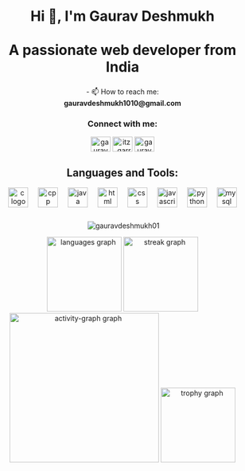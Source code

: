 <h1 align="center">Hi 👋, I'm Gaurav Deshmukh<br><br>A passionate web developer from India</h1>

###

<p align="center">
  - 📫 How to reach me: <br>
  <strong>gauravdeshmukh1010@gmail.com</strong>
</p>

<h3 align="center">Connect with me:</h3>
<p align="center">
  <a href="https://www.linkedin.com/in/gauravdeshmukh01/" target="blank"><img align="center" src="https://raw.githubusercontent.com/rahuldkjain/github-profile-readme-generator/master/src/images/icons/Social/linked-in-alt.svg" alt="gauravdeshmukh01" height="30" width="40" /></a>
  <a href="https://instagram.com/itz_garry_deshmukh_01" target="blank"><img align="center" src="https://raw.githubusercontent.com/rahuldkjain/github-profile-readme-generator/master/src/images/icons/Social/instagram.svg" alt="itz_garry_deshmukh_01" height="30" width="40" /></a>
  <a href="https://leetcode.com/u/gauravdeshmukh01/" target="blank"><img align="center" src="https://raw.githubusercontent.com/rahuldkjain/github-profile-readme-generator/master/src/images/icons/Social/leet-code.svg" alt="gauravdeshmukh01" height="30" width="40" /></a>
</p>

<h2 align="center">Languages and Tools:</h2>
<div align="center">
  <img src="https://skillicons.dev/icons?i=c" height="40" alt="c logo"  />
  <img width="12" />
  <img src="https://skillicons.dev/icons?i=cpp" height="40" alt="cpp logo"  />
  <img width="12" />
  <img src="https://skillicons.dev/icons?i=java" height="40" alt="java logo"  />
  <img width="12" />
  <img src="https://skillicons.dev/icons?i=html" height="40" alt="html logo"  />
  <img width="12" />
  <img src="https://skillicons.dev/icons?i=css" height="40" alt="css logo"  />
  <img width="12" />
  <img src="https://skillicons.dev/icons?i=js" height="40" alt="javascript logo"  />
  <img width="12" />
  <img src="https://skillicons.dev/icons?i=python" height="40" alt="python logo"  />
  <img width="12" />
  <img src="https://skillicons.dev/icons?i=mysql" height="40" alt="mysql logo"  />
</div>

###

<div align="center">
  <p>&nbsp;<img align="center" src="https://github-readme-stats.vercel.app/api?username=gauravdeshmukh01&show_icons=true&locale=en" alt="gauravdeshmukh01" /></p>
  <img src="https://github-readme-stats.vercel.app/api/top-langs?username=gauravdeshmukh01&locale=en&hide_title=false&layout=compact&card_width=320&langs_count=4&theme=highcontrast&hide_border=false&order=2" height="150" alt="languages graph"  />
  <img src="https://streak-stats.demolab.com?user=gauravdeshmukh01&locale=en&mode=weekly&theme=highcontrast&hide_border=false&border_radius=5&date_format=n/j%5B/Y%5D&order=3" height="150" alt="streak graph"  />
  <img src="https://github-readme-activity-graph.vercel.app/graph?username=gauravdeshmukh01&radius=16&theme=redical&area=true&order=5&custom_title=My%20contributions&hide_border=false&hide_title=false" height="300" alt="activity-graph graph"  />
  <img src="https://github-profile-trophy.vercel.app?username=gauravdeshmukh01&theme=dark_lover&row=1&margin-w=10&margin-h=0&no-bg=false&no-frame=true&order=4" height="150" alt="trophy graph"  />
</div>
